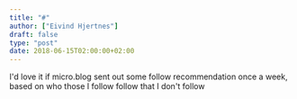 ```yaml
---
title: "#"
author: ["Eivind Hjertnes"]
draft: false
type: "post"
date: 2018-06-15T02:00:00+02:00
---
```


I'd love it if micro.blog sent out some follow recommendation once a
week, based on who those I follow follow that I don't follow
